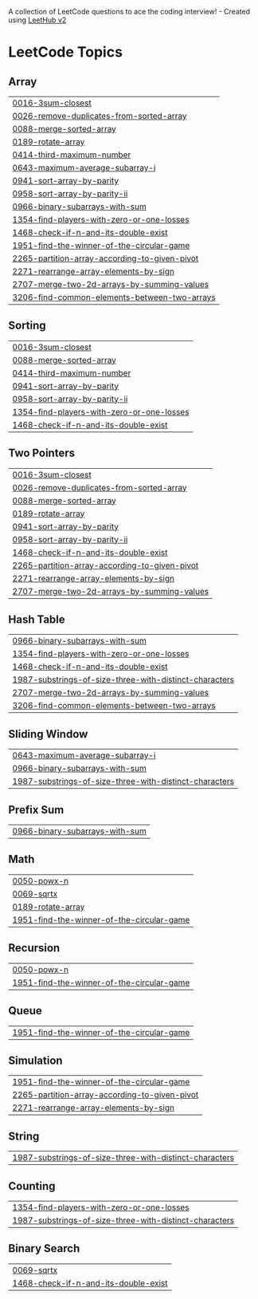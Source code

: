 A collection of LeetCode questions to ace the coding interview! - Created using [LeetHub v2](https://github.com/arunbhardwaj/LeetHub-2.0)
<!---LeetCode Topics Start-->
# LeetCode Topics
## Array
|  |
| ------- |
| [0016-3sum-closest](https://github.com/Pranjal1272/leetcode/tree/master/0016-3sum-closest) |
| [0026-remove-duplicates-from-sorted-array](https://github.com/Pranjal1272/leetcode/tree/master/0026-remove-duplicates-from-sorted-array) |
| [0088-merge-sorted-array](https://github.com/Pranjal1272/leetcode/tree/master/0088-merge-sorted-array) |
| [0189-rotate-array](https://github.com/Pranjal1272/leetcode/tree/master/0189-rotate-array) |
| [0414-third-maximum-number](https://github.com/Pranjal1272/leetcode/tree/master/0414-third-maximum-number) |
| [0643-maximum-average-subarray-i](https://github.com/Pranjal1272/leetcode/tree/master/0643-maximum-average-subarray-i) |
| [0941-sort-array-by-parity](https://github.com/Pranjal1272/leetcode/tree/master/0941-sort-array-by-parity) |
| [0958-sort-array-by-parity-ii](https://github.com/Pranjal1272/leetcode/tree/master/0958-sort-array-by-parity-ii) |
| [0966-binary-subarrays-with-sum](https://github.com/Pranjal1272/leetcode/tree/master/0966-binary-subarrays-with-sum) |
| [1354-find-players-with-zero-or-one-losses](https://github.com/Pranjal1272/leetcode/tree/master/1354-find-players-with-zero-or-one-losses) |
| [1468-check-if-n-and-its-double-exist](https://github.com/Pranjal1272/leetcode/tree/master/1468-check-if-n-and-its-double-exist) |
| [1951-find-the-winner-of-the-circular-game](https://github.com/Pranjal1272/leetcode/tree/master/1951-find-the-winner-of-the-circular-game) |
| [2265-partition-array-according-to-given-pivot](https://github.com/Pranjal1272/leetcode/tree/master/2265-partition-array-according-to-given-pivot) |
| [2271-rearrange-array-elements-by-sign](https://github.com/Pranjal1272/leetcode/tree/master/2271-rearrange-array-elements-by-sign) |
| [2707-merge-two-2d-arrays-by-summing-values](https://github.com/Pranjal1272/leetcode/tree/master/2707-merge-two-2d-arrays-by-summing-values) |
| [3206-find-common-elements-between-two-arrays](https://github.com/Pranjal1272/leetcode/tree/master/3206-find-common-elements-between-two-arrays) |
## Sorting
|  |
| ------- |
| [0016-3sum-closest](https://github.com/Pranjal1272/leetcode/tree/master/0016-3sum-closest) |
| [0088-merge-sorted-array](https://github.com/Pranjal1272/leetcode/tree/master/0088-merge-sorted-array) |
| [0414-third-maximum-number](https://github.com/Pranjal1272/leetcode/tree/master/0414-third-maximum-number) |
| [0941-sort-array-by-parity](https://github.com/Pranjal1272/leetcode/tree/master/0941-sort-array-by-parity) |
| [0958-sort-array-by-parity-ii](https://github.com/Pranjal1272/leetcode/tree/master/0958-sort-array-by-parity-ii) |
| [1354-find-players-with-zero-or-one-losses](https://github.com/Pranjal1272/leetcode/tree/master/1354-find-players-with-zero-or-one-losses) |
| [1468-check-if-n-and-its-double-exist](https://github.com/Pranjal1272/leetcode/tree/master/1468-check-if-n-and-its-double-exist) |
## Two Pointers
|  |
| ------- |
| [0016-3sum-closest](https://github.com/Pranjal1272/leetcode/tree/master/0016-3sum-closest) |
| [0026-remove-duplicates-from-sorted-array](https://github.com/Pranjal1272/leetcode/tree/master/0026-remove-duplicates-from-sorted-array) |
| [0088-merge-sorted-array](https://github.com/Pranjal1272/leetcode/tree/master/0088-merge-sorted-array) |
| [0189-rotate-array](https://github.com/Pranjal1272/leetcode/tree/master/0189-rotate-array) |
| [0941-sort-array-by-parity](https://github.com/Pranjal1272/leetcode/tree/master/0941-sort-array-by-parity) |
| [0958-sort-array-by-parity-ii](https://github.com/Pranjal1272/leetcode/tree/master/0958-sort-array-by-parity-ii) |
| [1468-check-if-n-and-its-double-exist](https://github.com/Pranjal1272/leetcode/tree/master/1468-check-if-n-and-its-double-exist) |
| [2265-partition-array-according-to-given-pivot](https://github.com/Pranjal1272/leetcode/tree/master/2265-partition-array-according-to-given-pivot) |
| [2271-rearrange-array-elements-by-sign](https://github.com/Pranjal1272/leetcode/tree/master/2271-rearrange-array-elements-by-sign) |
| [2707-merge-two-2d-arrays-by-summing-values](https://github.com/Pranjal1272/leetcode/tree/master/2707-merge-two-2d-arrays-by-summing-values) |
## Hash Table
|  |
| ------- |
| [0966-binary-subarrays-with-sum](https://github.com/Pranjal1272/leetcode/tree/master/0966-binary-subarrays-with-sum) |
| [1354-find-players-with-zero-or-one-losses](https://github.com/Pranjal1272/leetcode/tree/master/1354-find-players-with-zero-or-one-losses) |
| [1468-check-if-n-and-its-double-exist](https://github.com/Pranjal1272/leetcode/tree/master/1468-check-if-n-and-its-double-exist) |
| [1987-substrings-of-size-three-with-distinct-characters](https://github.com/Pranjal1272/leetcode/tree/master/1987-substrings-of-size-three-with-distinct-characters) |
| [2707-merge-two-2d-arrays-by-summing-values](https://github.com/Pranjal1272/leetcode/tree/master/2707-merge-two-2d-arrays-by-summing-values) |
| [3206-find-common-elements-between-two-arrays](https://github.com/Pranjal1272/leetcode/tree/master/3206-find-common-elements-between-two-arrays) |
## Sliding Window
|  |
| ------- |
| [0643-maximum-average-subarray-i](https://github.com/Pranjal1272/leetcode/tree/master/0643-maximum-average-subarray-i) |
| [0966-binary-subarrays-with-sum](https://github.com/Pranjal1272/leetcode/tree/master/0966-binary-subarrays-with-sum) |
| [1987-substrings-of-size-three-with-distinct-characters](https://github.com/Pranjal1272/leetcode/tree/master/1987-substrings-of-size-three-with-distinct-characters) |
## Prefix Sum
|  |
| ------- |
| [0966-binary-subarrays-with-sum](https://github.com/Pranjal1272/leetcode/tree/master/0966-binary-subarrays-with-sum) |
## Math
|  |
| ------- |
| [0050-powx-n](https://github.com/Pranjal1272/leetcode/tree/master/0050-powx-n) |
| [0069-sqrtx](https://github.com/Pranjal1272/leetcode/tree/master/0069-sqrtx) |
| [0189-rotate-array](https://github.com/Pranjal1272/leetcode/tree/master/0189-rotate-array) |
| [1951-find-the-winner-of-the-circular-game](https://github.com/Pranjal1272/leetcode/tree/master/1951-find-the-winner-of-the-circular-game) |
## Recursion
|  |
| ------- |
| [0050-powx-n](https://github.com/Pranjal1272/leetcode/tree/master/0050-powx-n) |
| [1951-find-the-winner-of-the-circular-game](https://github.com/Pranjal1272/leetcode/tree/master/1951-find-the-winner-of-the-circular-game) |
## Queue
|  |
| ------- |
| [1951-find-the-winner-of-the-circular-game](https://github.com/Pranjal1272/leetcode/tree/master/1951-find-the-winner-of-the-circular-game) |
## Simulation
|  |
| ------- |
| [1951-find-the-winner-of-the-circular-game](https://github.com/Pranjal1272/leetcode/tree/master/1951-find-the-winner-of-the-circular-game) |
| [2265-partition-array-according-to-given-pivot](https://github.com/Pranjal1272/leetcode/tree/master/2265-partition-array-according-to-given-pivot) |
| [2271-rearrange-array-elements-by-sign](https://github.com/Pranjal1272/leetcode/tree/master/2271-rearrange-array-elements-by-sign) |
## String
|  |
| ------- |
| [1987-substrings-of-size-three-with-distinct-characters](https://github.com/Pranjal1272/leetcode/tree/master/1987-substrings-of-size-three-with-distinct-characters) |
## Counting
|  |
| ------- |
| [1354-find-players-with-zero-or-one-losses](https://github.com/Pranjal1272/leetcode/tree/master/1354-find-players-with-zero-or-one-losses) |
| [1987-substrings-of-size-three-with-distinct-characters](https://github.com/Pranjal1272/leetcode/tree/master/1987-substrings-of-size-three-with-distinct-characters) |
## Binary Search
|  |
| ------- |
| [0069-sqrtx](https://github.com/Pranjal1272/leetcode/tree/master/0069-sqrtx) |
| [1468-check-if-n-and-its-double-exist](https://github.com/Pranjal1272/leetcode/tree/master/1468-check-if-n-and-its-double-exist) |
<!---LeetCode Topics End-->